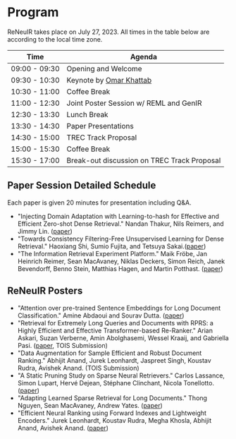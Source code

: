 # Program

ReNeuIR takes place on July 27, 2023. All times in the table below are according to the local time zone.

| Time          | Agenda                                      |
|---------------|---------------------------------------------|
| 09:00 - 09:30 | Opening and Welcome                         |
| 09:30 - 10:30 | Keynote by [Omar Khattab](invited_speakers) |
| 10:30 - 11:00 | Coffee Break                                |
| 11:00 - 12:30 | Joint Poster Session w/ REML and GenIR      |
| 12:30 - 13:30 | Lunch Break                                 |
| 13:30 - 14:30 | Paper Presentations                         |
| 14:30 - 15:00 | TREC Track Proposal                         |
| 15:00 - 15:30 | Coffee Break                                |
| 15:30 - 17:00 | Break-out discussion on TREC Track Proposal |


## Paper Session Detailed Schedule

Each paper is given 20 minutes for presentation including Q&A.

- "Injecting Domain Adaptation with Learning-to-hash for Effective and Efficient Zero-shot Dense Retrieval."
  Nandan Thakur, Nils Reimers, and Jimmy Lin. ([paper](assets/pdfs/ReNeuIR_2023_paper_7337.pdf))
- "Towards Consistency Filtering-Free Unsupervised Learning for Dense Retrieval."
  Haoxiang Shi, Sumio Fujita, and Tetsuya Sakai.([paper](assets/pdfs/ReNeuIR_2023_paper_6010.pdf))
- "The Information Retrieval Experiment Platform."
  Maik Fröbe, Jan Heinrich Reimer, Sean MacAvaney, Niklas Deckers, Simon Reich, Janek Bevendorff, Benno Stein, Matthias Hagen, and Martin Potthast. ([paper](https://arxiv.org/abs/2305.18932))

## ReNeuIR Posters

- "Attention over pre-trained Sentence Embeddings for Long Document Classification." Amine Abdaoui and Sourav Dutta. ([paper](assets/pdfs/ReNeuIR_2023_paper_1842.pdf))
- "Retrieval for Extremely Long Queries and Documents with RPRS: a Highly Efficient and Effective Transformer-based Re-Ranker." Arian Askari, Suzan Verberne, Amin Abolghasemi, Wessel Kraaij, and Gabriella Pasi. ([paper](https://arxiv.org/abs/2303.01200), TOIS Submission)
- "Data Augmentation for Sample Efficient and Robust Document Ranking." Abhijit Anand, Jurek Leonhardt, Jaspreet Singh, Koustav Rudra, Avishek Anand. (TOIS Submission) 
- "A Static Pruning Study on Sparse Neural Retrievers." Carlos Lassance, Simon Lupart, Hervé Dejean, Stéphane Clinchant, Nicola Tonellotto. ([paper](https://arxiv.org/abs/2304.12702))
- "Adapting Learned Sparse Retrieval for Long Documents." Thong Nguyen, Sean MacAvaney, Andrew Yates. ([paper](https://arxiv.org/abs/2305.18494))
- "Efficient Neural Ranking using Forward Indexes and Lightweight Encoders." Jurek Leonhardt, Koustav Rudra, Megha Khosla, Abhijit Anand, Avishek Anand. ([paper](https://arxiv.org/abs/2110.06051))
